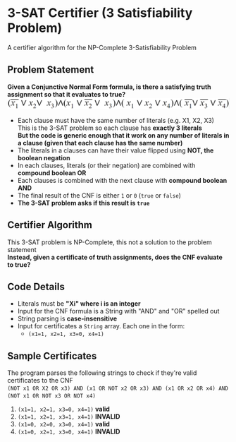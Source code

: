 # 3-SAT Certifier (3 Satisfiability Problem)
A certifier algorithm for the NP-Complete 3-Satisfiability Problem

## Problem Statement
**Given a Conjunctive Normal Form formula, is there a satisfying truth assignment so that it evaluates to true?**  
![](images/cnf.png)  
- Each clause must have the same number of literals (e.g. X1, X2, X3)  
This is the 3-SAT problem so each clause has **exactly 3 literals**  
**But the code is generic enough that it work on any number of literals in a clause (given that each clause has the same number)**
- The literals in a clauses can have their value flipped using **NOT, the boolean negation**
- In each clauses, literals (or their negation) are combined with **compound boolean OR**
- Each clauses is combined with the next clause with **compound boolean AND**
- The final result of the CNF is either `1` or `0` (`true` or `false`)
- **The 3-SAT problem asks if this result is `true`**

## Certifier Algorithm
This 3-SAT problem is NP-Complete, this not a solution to the problem statement  
**Instead, given a certificate of truth assignments, does the CNF evaluate to true?**  

## Code Details
- Literals must be **"Xi" where i is an integer** 
- Input for the CNF formula is a String with "AND" and "OR" spelled out
- String parsing is **case-insensitive**
- Input for certificates a `String` array. Each one in the form:
  - `(x1=1, x2=1, x3=0, x4=1)`

## Sample Certificates
The program parses the following strings to check if they're valid certificates to the CNF  
`(NOT x1 OR X2 OR x3) AND (x1 OR NOT x2 OR x3) AND (x1 OR x2 OR x4) AND (NOT x1 OR NOT x3 OR NOT x4)`
1. `(x1=1, x2=1, x3=0, x4=1)` **valid**
2. `(x1=1, x2=1, x3=1, x4=1)` **INVALID**
3. `(x1=0, x2=0, x3=0, x4=1)` **valid**
4. `(x1=0, x2=1, x3=0, x4=1)` **INVALID**
